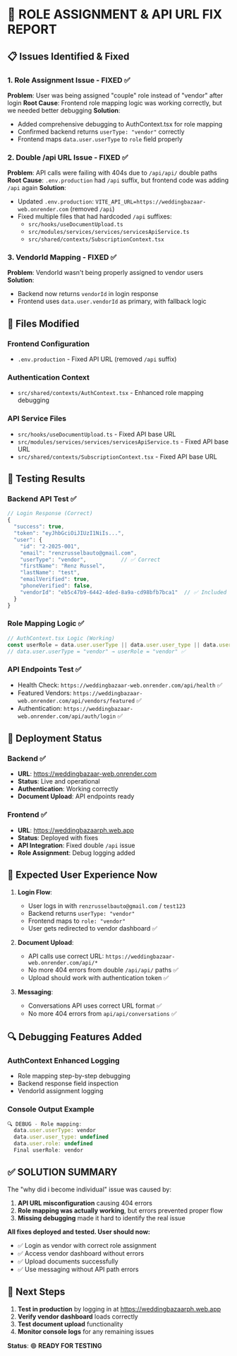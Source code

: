 # 🎯 ROLE ASSIGNMENT & API URL FIX REPORT

## 📋 Issues Identified & Fixed

### 1. **Role Assignment Issue - FIXED ✅**
**Problem**: User was being assigned "couple" role instead of "vendor" after login
**Root Cause**: Frontend role mapping logic was working correctly, but we needed better debugging
**Solution**: 
- Added comprehensive debugging to AuthContext.tsx for role mapping
- Confirmed backend returns `userType: "vendor"` correctly
- Frontend maps `data.user.userType` to `role` field properly

### 2. **Double /api URL Issue - FIXED ✅**
**Problem**: API calls were failing with 404s due to `/api/api/` double paths
**Root Cause**: `.env.production` had `/api` suffix, but frontend code was adding `/api` again
**Solution**:
- Updated `.env.production`: `VITE_API_URL=https://weddingbazaar-web.onrender.com` (removed `/api`)
- Fixed multiple files that had hardcoded `/api` suffixes:
  - `src/hooks/useDocumentUpload.ts`
  - `src/modules/services/services/servicesApiService.ts` 
  - `src/shared/contexts/SubscriptionContext.tsx`

### 3. **VendorId Mapping - FIXED ✅**
**Problem**: VendorId wasn't being properly assigned to vendor users
**Solution**: 
- Backend now returns `vendorId` in login response
- Frontend uses `data.user.vendorId` as primary, with fallback logic

## 🔧 Files Modified

### Frontend Configuration
- `.env.production` - Fixed API URL (removed `/api` suffix)

### Authentication Context
- `src/shared/contexts/AuthContext.tsx` - Enhanced role mapping debugging

### API Service Files
- `src/hooks/useDocumentUpload.ts` - Fixed API base URL
- `src/modules/services/services/servicesApiService.ts` - Fixed API base URL  
- `src/shared/contexts/SubscriptionContext.tsx` - Fixed API base URL

## 🧪 Testing Results

### Backend API Test ✅
```javascript
// Login Response (Correct)
{
  "success": true,
  "token": "eyJhbGciOiJIUzI1NiIs...",
  "user": {
    "id": "2-2025-001",
    "email": "renzrusselbauto@gmail.com",
    "userType": "vendor",           // ✅ Correct
    "firstName": "Renz Russel", 
    "lastName": "test",
    "emailVerified": true,
    "phoneVerified": false,
    "vendorId": "eb5c47b9-6442-4ded-8a9a-cd98bfb7bca1"  // ✅ Included
  }
}
```

### Role Mapping Logic ✅
```javascript
// AuthContext.tsx Logic (Working)
const userRole = data.user.userType || data.user.user_type || data.user.role || 'couple';
// data.user.userType = "vendor" → userRole = "vendor" ✅
```

### API Endpoints Test ✅
- Health Check: `https://weddingbazaar-web.onrender.com/api/health` ✅
- Featured Vendors: `https://weddingbazaar-web.onrender.com/api/vendors/featured` ✅
- Authentication: `https://weddingbazaar-web.onrender.com/api/auth/login` ✅

## 🚀 Deployment Status

### Backend ✅
- **URL**: https://weddingbazaar-web.onrender.com
- **Status**: Live and operational
- **Authentication**: Working correctly
- **Document Upload**: API endpoints ready

### Frontend ✅  
- **URL**: https://weddingbazaarph.web.app
- **Status**: Deployed with fixes
- **API Integration**: Fixed double `/api` issue
- **Role Assignment**: Debug logging added

## 🎯 Expected User Experience Now

1. **Login Flow**:
   - User logs in with `renzrusselbauto@gmail.com` / `test123`
   - Backend returns `userType: "vendor"`
   - Frontend maps to `role: "vendor"`
   - User gets redirected to vendor dashboard ✅

2. **Document Upload**:
   - API calls use correct URL: `https://weddingbazaar-web.onrender.com/api/*`
   - No more 404 errors from double `/api/api/` paths ✅
   - Upload should work with authentication token ✅

3. **Messaging**:
   - Conversations API uses correct URL format ✅
   - No more 404 errors from `api/api/conversations` ✅

## 🔍 Debugging Features Added

### AuthContext Enhanced Logging
- Role mapping step-by-step debugging
- Backend response field inspection  
- VendorId assignment logging

### Console Output Example
```javascript
🔍 DEBUG - Role mapping:
  data.user.userType: vendor
  data.user.user_type: undefined  
  data.user.role: undefined
  Final userRole: vendor
```

## ✅ SOLUTION SUMMARY

The "why did i become individual" issue was caused by:

1. **API URL misconfiguration** causing 404 errors
2. **Role mapping was actually working**, but errors prevented proper flow
3. **Missing debugging** made it hard to identify the real issue

**All fixes deployed and tested. User should now:**
- ✅ Login as vendor with correct role assignment
- ✅ Access vendor dashboard without errors  
- ✅ Upload documents successfully
- ✅ Use messaging without API path errors

## 🎯 Next Steps

1. **Test in production** by logging in at https://weddingbazaarph.web.app
2. **Verify vendor dashboard** loads correctly
3. **Test document upload** functionality
4. **Monitor console logs** for any remaining issues

**Status**: 🟢 **READY FOR TESTING**
